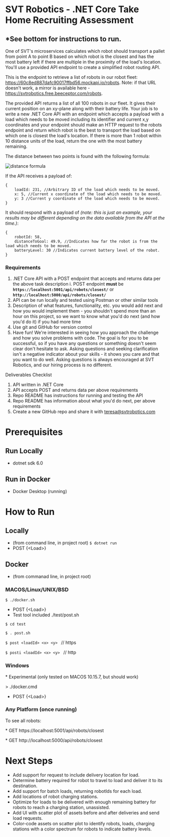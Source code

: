 # SVT Robotics - .NET Core Take Home Recruiting Assessment
## \*See bottom for instructions to run.

One of SVT's microservices calculates which robot should transport a pallet from point A to point B based on which robot is the closest and has the most battery left if there are multiple in the proximity of the load's location. You'll use a provided API endpoint to create a simplified robot routing API.

This is the endpoint to retrieve a list of robots in our robot fleet: https://60c8ed887dafc90017ffbd56.mockapi.io/robots. Note: if that URL doesn't work, a mirror is available here - https://svtrobotics.free.beeceptor.com/robots.

The provided API returns a list of all 100 robots in our fleet. It gives their current position on an xy-plane along with their battery life. Your job is to write a new .NET Core API with an endpoint which accepts a payload with a load which needs to be moved including its identifier and current x,y coordinates and your endpoint should make an HTTP request to the robots endpoint and return which robot is the best to transport the load based on which one is closest the load's location. If there is more than 1 robot within 10 distance units of the load, return the one with the most battery remaining.

The distance between two points is found with the following formula:

![distance formula](https://user-images.githubusercontent.com/7139741/122107356-f915e300-cde8-11eb-8699-f87b50046350.png)

If the API receives a payload of:

```
{
    loadId: 231, //Arbitrary ID of the load which needs to be moved.
    x: 5, //Current x coordinate of the load which needs to be moved.
    y: 3 //Current y coordinate of the load which needs to be moved.
}
```

It should respond with a payload of _(note: this is just an example, your results may be different depending on the data available from the API at the time.)_:

```
{
    robotId: 58,
    distanceToGoal: 49.9, //Indicates how far the robot is from the load which needs to be moved.
    batteryLevel: 30 //Indicates current battery level of the robot.
}
```

### Requirements

1. .NET Core API with a POST endpoint that accepts and returns data per the above task description
   i. POST endpoint **must** be **`https://localhost:5001/api/robots/closest/`** or **`http://localhost:5000/api/robots/closest/`**
2. API can be run locally and tested using Postman or other similar tools
3. Description of what features, functionality, etc. you would add next and how you would implement them - you shouldn't spend more than an hour on this project, so we want to know what you'd do next (and how you'd do it) if you had more time
4. Use git and GitHub for version control
5. Have fun! We're interested in seeing how you approach the challenge and how you solve problems with code. The goal is for you to be successful, so if you have any questions or something doesn't seem clear don't hesitate to ask. Asking questions and seeking clarification isn't a negative indicator about your skills - it shows you care and that you want to do well. Asking questions is always encouraged at SVT Robotics, and our hiring process is no different.

Deliverables Checklist

1. API written in .NET Core
2. API accepts POST and returns data per above requirements
3. Repo README has instructions for running and testing the API
4. Repo README has information about what you'd do next, per above requirements
5. Create a new GitHub repo and share it with teresa@svtrobotics.com

# Prerequisites
## Run Locally
- dotnet sdk 6.0
## Run in Docker
- Docker Desktop (running)
# How to Run
## Locally
- (from command line, in project root)
`
$ dotnet run
`
- POST {\<Load\>}
## Docker
- (from commanad line, in project root)
### MACOS/Linux/UNIX/BSD
`
$ ./docker.sh
`
- POST {\<Load\>}
- Test tool included ./test/post.sh

`
  $ cd test
`

`
  $ . post.sh
`

`
$ post <loadId> <x> <y> 
` // https

`
$ posti <loadId> <x> <y> 
` // http
### Windows
\* Experimental (only tested on MACOS 10.15.7, but should work)

\> ./docker.cmd

- POST {\<Load\>}

### Any Platform (once running)
To see all robots:

\* GET https://localhost:5001/api/robots/closest

\* GET http://localhost:5000/api/robots/closest


# Next Steps
- Add support for request to include delivery location for load.
- Determine battery required for robot to travel to load and deliver it to its destination.
- Add support for batch loads, returning robotIds for each load.
- Add locations of robot charging stations.
- Optimize for loads to be delivered with enough remaining battery for robots to reach a charging station, unassisted.
- Add UI with scatter plot of assets before and after deliveries and send load requests.
- Color-code assets on scatter plot to identify robots, loads, charging stations with a color spectrum for robots to indicate battery levels.